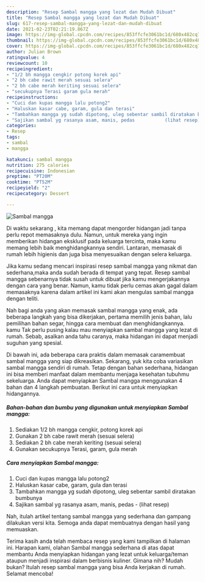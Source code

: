 ```yaml
---
description: "Resep Sambal mangga yang lezat dan Mudah Dibuat"
title: "Resep Sambal mangga yang lezat dan Mudah Dibuat"
slug: 617-resep-sambal-mangga-yang-lezat-dan-mudah-dibuat
date: 2021-02-23T02:21:19.867Z
image: https://img-global.cpcdn.com/recipes/853ffcfe3061bc1d/680x482cq70/sambal-mangga-foto-resep-utama.jpg
thumbnail: https://img-global.cpcdn.com/recipes/853ffcfe3061bc1d/680x482cq70/sambal-mangga-foto-resep-utama.jpg
cover: https://img-global.cpcdn.com/recipes/853ffcfe3061bc1d/680x482cq70/sambal-mangga-foto-resep-utama.jpg
author: Julian Brown
ratingvalue: 4
reviewcount: 10
recipeingredient:
- "1/2 bh mangga cengkir potong korek api"
- "2 bh cabe rawit merah sesuai selera"
- "2 bh cabe merah keriting sesuai selera"
- "secukupnya Terasi garam gula merah"
recipeinstructions:
- "Cuci dan kupas mangga lalu potong2"
- "Haluskan kasar cabe, garam, gula dan terasi"
- "Tambahkan mangga yg sudah dipotong, uleg sebentar sambil diratakan bumbunya"
- "Sajikan sambal yg rasanya asam, manis, pedas           (lihat resep)"
categories:
- Resep
tags:
- sambal
- mangga

katakunci: sambal mangga 
nutrition: 275 calories
recipecuisine: Indonesian
preptime: "PT20M"
cooktime: "PT52M"
recipeyield: "2"
recipecategory: Dessert

---
```



![Sambal mangga](https://img-global.cpcdn.com/recipes/853ffcfe3061bc1d/680x482cq70/sambal-mangga-foto-resep-utama.jpg)

Di waktu  sekarang , kita memang dapat mengorder hidangan jadi tanpa perlu repot memasaknya dulu. Namun, untuk mereka yang ingin memberikan hidangan eksklusif pada keluarga tercinta, maka kamu memang lebih baik menghidangkannya sendiri. Lantaran, memasak di rumah lebih higienis dan juga bisa menyesuaikan dengan selera keluarga.

Jika kamu sedang mencari inspirasi resep sambal mangga yang nikmat dan sederhana,maka anda sudah berada di tempat yang tepat. Resep sambal mangga  sebenarnya tidak susah untuk dibuat jika kamu mengerjakannya dengan cara yang benar. Namun, kamu tidak perlu cemas akan gagal dalam memasaknya 
karena dalam artikel ini kami akan mengulas sambal mangga dengan teliti.  



Nah bagi anda yang akan memasak sambal mangga yang enak, ada beberapa langkah yang bisa dikerjakan, pertama memilih jenis bahan, lalu pemilihan bahan segar, hingga cara membuat dan menghidangkannya. kamu Tak perlu pusing kalau mau menyiapkan sambal mangga yang lezat di rumah. Sebab, asalkan anda  tahu caranya, maka hidangan ini dapat menjadi suguhan yang spesial.

Di bawah ini, ada beberapa cara praktis  dalam memasak caramembuat sambal mangga yang siap dikreasikan. Sekarang, yuk kita coba variasikan sambal mangga sendiri di rumah. Tetap dengan bahan sederhana, hidangan ini bisa memberi manfaat dalam membantu menjaga kesehatan tubuhmu sekeluarga. Anda dapat menyiapkan Sambal mangga menggunakan 4 bahan dan 4 langkah pembuatan. Berikut ini cara untuk menyiapkan hidangannya.

<!--inarticleads1-->

##### Bahan-bahan dan bumbu yang digunakan untuk menyiapkan Sambal mangga:

1. Sediakan 1/2 bh mangga cengkir, potong korek api
1. Gunakan 2 bh cabe rawit merah (sesuai selera)
1. Sediakan 2 bh cabe merah keriting (sesuai selera)
1. Gunakan secukupnya Terasi, garam, gula merah




<!--inarticleads2-->

##### Cara menyiapkan Sambal mangga:

1. Cuci dan kupas mangga lalu potong2
1. Haluskan kasar cabe, garam, gula dan terasi
1. Tambahkan mangga yg sudah dipotong, uleg sebentar sambil diratakan bumbunya
1. Sajikan sambal yg rasanya asam, manis, pedas -           (lihat resep)




Nah, itulah artikel tentang  sambal mangga  yang sederhana dan gampang dilakukan versi kita. Semoga anda dapat membuatnya dengan hasil yang memuaskan. 

Terima kasih anda telah membaca resep yang kami tampilkan di halaman ini. Harapan kami, olahan  Sambal mangga sederhana di atas dapat membantu Anda menyiapkan hidangan yang lezat untuk keluarga/teman ataupun menjadi inspirasi dalam berbisnis kuliner. Gimana nih? Mudah bukan? Itulah resep sambal mangga yang bisa Anda kerjakan di rumah. Selamat mencoba!

